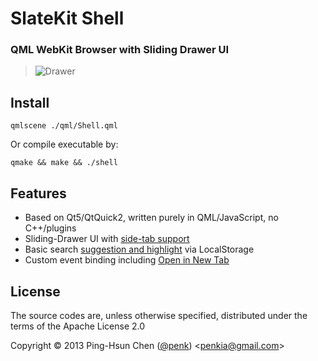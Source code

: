 # SlateKit Shell
### QML WebKit Browser with Sliding Drawer UI  

> ![Drawer](https://raw.github.com/penk/SlateKit/master/Shell/screenshots/drawer.png)

## Install

    qmlscene ./qml/Shell.qml

Or compile executable by:

    qmake && make && ./shell

## Features 

- Based on Qt5/QtQuick2, written purely in QML/JavaScript, no C++/plugins
- Sliding-Drawer UI with [side-tab support](https://raw.github.com/penk/SlateKit/master/Shell/screenshots/drawer.gif)
- Basic search [suggestion and highlight](https://raw.github.com/penk/SlateKit/master/Shell/screenshots/suggestion.png) via LocalStorage 
- Custom event binding including [Open in New Tab](https://raw.github.com/penk/SlateKit/master/Shell/screenshots/new_tab.gif)

## License 

The source codes are, unless otherwise specified, distributed under the terms of the Apache License 2.0

Copyright © 2013 Ping-Hsun Chen ([@penk](http://twitter.com/penk)) <[penkia@gmail.com](mailto:penkia@gmail.com)>
